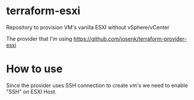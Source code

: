 # terraform-esxi
Repository to provision VM's vanilla ESXI without vSphere/vCenter

The provider that I'm using https://github.com/josenk/terraform-provider-esxi

# How to use

Since the provider uses SSH connection to create vm's we need to enable "SSH" on ESXI Host.
